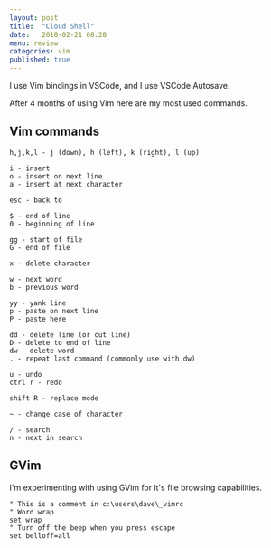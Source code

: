```yaml
---
layout: post
title:  "Cloud Shell"
date:   2018-02-21 08:28
menu: review
categories: vim 
published: true 
---
```

I use Vim bindings in VSCode, and I use VSCode Autosave. 

After 4 months of using Vim here are my most used commands.

## Vim commands
```
h,j,k,l - j (down), h (left), k (right), l (up) 

i - insert
o - insert on next line
a - insert at next character

esc - back to 

$ - end of line
0 - beginning of line

gg - start of file
G - end of file

x - delete character

w - next word
b - previous word

yy - yank line
p - paste on next line
P - paste here

dd - delete line (or cut line)
D - delete to end of line
dw - delete word
. - repeat last command (commonly use with dw)

u - undo
ctrl r - redo

shift R - replace mode

~ - change case of character

/ - search
n - next in search

```

## GVim
I'm experimenting with using GVim for it's file browsing capabilities.

```
" This is a comment in c:\users\dave\_vimrc
" Word wrap
set wrap
" Turn off the beep when you press escape
set belloff=all
```


